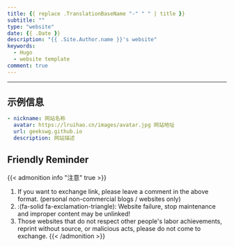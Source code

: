 ```yaml
---
title: {{ replace .TranslationBaseName "-" " " | title }}
subtitle: ""
type: "website"
date: {{ .Date }}
description: "{{ .Site.Author.name }}'s website"
keywords:
  - Hugo
  - website template
comment: true
---
```


<!-- When you set data `friends.yml` in `yourProject/data/` directory, it will be automatically loaded here. -->
---
<!-- You can define additional content below for this page. -->
## 示例信息

```yaml
- nickname: 网站名称
  avatar: https://lruihao.cn/images/avatar.jpg 网站地址
  url: geekswg.github.io
  description: 网站描述
```

## Friendly Reminder

{{< admonition info "注意" true >}}
1. If you want to exchange link, please leave a comment in the above format. (personal non-commercial blogs / websites only)
2. :(fa-solid fa-exclamation-triangle): Website failure, stop maintenance and improper content may be unlinked!
3. Those websites that do not respect other people's labor achievements, reprint without source, or malicious acts, please do not come to exchange.
{{< /admonition >}}

